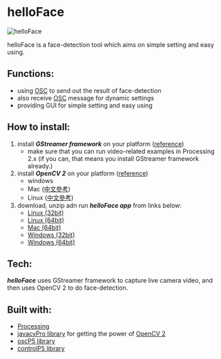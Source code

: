 helloFace
=========

![helloFace](https://github.com/shengpo/helloFace/raw/master/helloFace.png)

helloFace is a face-detection tool which aims on simple setting and easy using.



Functions:
----------
- using [OSC](http://archive.cnmat.berkeley.edu/OpenSoundControl/) to send out the result of face-detection
- also receive [OSC](http://archive.cnmat.berkeley.edu/OpenSoundControl/) message for dynamic settings
- providing GUI for simple setting and easy using


How to install:
---------------
1. install ***GStreamer framework*** on your platform ([reference](http://wiki.processing.org/w/Video_Issues))
	- make sure that you can run video-related examples in Processing 2.x (if you can, that means you install GStreamer framework already.)
2. install ***OpenCV 2*** on your platform ([reference](http://codeanticode.wordpress.com/2011/11/21/opencv-2-in-processing/))
	- windows
	- Mac ([中文參考](http://shenshengpo.blogspot.tw/2013/01/macprocessing-opencv-2.html))
	- Linux ([中文參考](http://shenshengpo.blogspot.tw/2013/01/ubuntu-processing-opencv-2.html))
3. download, unzip adn run ***helloFace app*** from links below:
	- [Linux (32bit)](https://github.com/shengpo/helloFace/raw/master/apps/linux32/helloFace_linux32.zip)
	- [Linux (64bit)](https://github.com/shengpo/helloFace/raw/master/apps/linux64/helloFace_linux64.zip)
	- [Mac (64bit)](https://github.com/shengpo/helloFace/raw/master/apps/macosx64/helloFace_macosx64.zip)
	- [Windows (32bit)](https://github.com/shengpo/helloFace/raw/master/apps/windows32/helloFace_windows32.zip)
	- [Windows (64bit)](https://github.com/shengpo/helloFace/raw/master/apps/windows64/helloFace_windows64.zip)



Tech:
-----
***helloFace*** uses GStreamer framework to capture live camera video, and then uses OpenCV 2 to do face-detection.


Built with:
-----------
- [Processing](http://processing.org)
- [javacvPro library](http://www.mon-club-elec.fr/pmwiki_reference_lib_javacvPro/pmwiki.php) for getting the power of [OpenCV 2](http://opencv.willowgarage.com/wiki)
- [oscP5 library](http://www.sojamo.de/libraries/oscP5)
- [controlP5 library](http://www.sojamo.de/libraries/controlP5)

